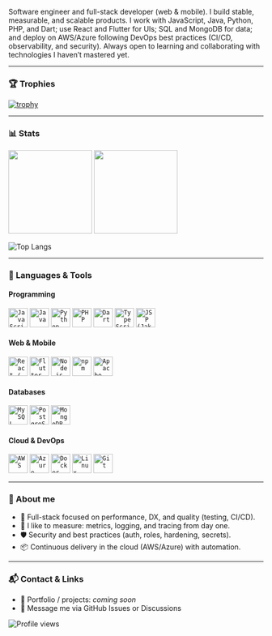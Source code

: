 
Software engineer and full-stack developer (web & mobile). I build stable, measurable, and scalable products. I work with JavaScript, Java, Python, PHP, and Dart; use React and Flutter for UIs; SQL and MongoDB for data; and deploy on AWS/Azure following DevOps best practices (CI/CD, observability, and security). Always open to learning and collaborating with technologies I haven’t mastered yet.

---

### 🏆 Trophies
[![trophy](https://github-profile-trophy.vercel.app/?username=Aka-repos&theme=tokyonight&row=2&column=4&no-bg=true&no-frame=true)](https://github.com/ryo-ma/github-profile-trophy)

---

### 📊 Stats
<p>
  <img height="165" src="https://github-readme-stats.vercel.app/api?username=Aka-repos&show_icons=true&theme=tokyonight&hide_border=true&include_all_commits=true" />
  <img height="165" src="https://streak-stats.demolab.com?user=Aka-repos&theme=tokyonight&hide_border=true" />
</p>

![Top Langs](https://github-readme-stats.vercel.app/api/top-langs/?username=Aka-repos&layout=compact&theme=tokyonight&hide_border=true)

---

### 🧰 Languages & Tools

#### Programming
<code><img width="38" height="38" src="https://www.vectorlogo.zone/logos/javascript/javascript-icon.svg" title="JavaScript"></code>
<code><img width="38" height="38" src="https://www.vectorlogo.zone/logos/java/java-icon.svg" title="Java"></code>
<code><img width="38" height="38" src="https://www.vectorlogo.zone/logos/python/python-icon.svg" title="Python"></code>
<code><img width="38" height="38" src="https://www.vectorlogo.zone/logos/php/php-icon.svg" title="PHP"></code>
<code><img width="38" height="38" src="https://www.vectorlogo.zone/logos/dartlang/dartlang-icon.svg" title="Dart"></code>
<code><img width="38" height="38" src="https://www.vectorlogo.zone/logos/typescriptlang/typescriptlang-icon.svg" title="TypeScript"></code>
<code><img width="38" height="38" src="https://www.vectorlogo.zone/logos/jakartaee/jakartaee-icon.svg" title="JSP (Jakarta EE)"></code>

#### Web & Mobile
<code><img width="38" height="38" src="https://www.vectorlogo.zone/logos/reactjs/reactjs-icon.svg" title="React / React Native"></code>
<code><img width="38" height="38" src="https://www.vectorlogo.zone/logos/flutterio/flutterio-icon.svg" title="Flutter"></code>
<code><img width="38" height="38" src="https://www.vectorlogo.zone/logos/nodejs/nodejs-icon.svg" title="Node.js"></code>
<code><img width="38" height="38" src="https://www.vectorlogo.zone/logos/npmjs/npmjs-icon.svg" title="npm"></code>
<code><img width="38" height="38" src="https://www.vectorlogo.zone/logos/apache_tomcat/apache_tomcat-icon.svg" title="Apache Tomcat"></code>

#### Databases
<code><img width="38" height="38" src="https://www.vectorlogo.zone/logos/mysql/mysql-icon.svg" title="MySQL"></code>
<code><img width="38" height="38" src="https://www.vectorlogo.zone/logos/postgresql/postgresql-icon.svg" title="PostgreSQL"></code>
<code><img width="38" height="38" src="https://www.vectorlogo.zone/logos/mongodb/mongodb-icon.svg" title="MongoDB"></code>

#### Cloud & DevOps
<code><img width="38" height="38" src="https://www.vectorlogo.zone/logos/amazon_aws/amazon_aws-icon.svg" title="AWS"></code>
<code><img width="38" height="38" src="https://www.vectorlogo.zone/logos/microsoft_azure/microsoft_azure-icon.svg" title="Azure"></code>
<code><img width="38" height="38" src="https://www.vectorlogo.zone/logos/docker/docker-icon.svg" title="Docker"></code>
<code><img width="38" height="38" src="https://www.vectorlogo.zone/logos/linux/linux-icon.svg" title="Linux"></code>
<code><img width="38" height="38" src="https://www.vectorlogo.zone/logos/git-scm/git-scm-icon.svg" title="Git"></code>

---
### 🚀 About me
- 🧩 Full-stack focused on performance, DX, and quality (testing, CI/CD).
- 🧪 I like to measure: metrics, logging, and tracing from day one.
- 🛡️ Security and best practices (auth, roles, hardening, secrets).
- 📦 Continuous delivery in the cloud (AWS/Azure) with automation.
---
### 📬 Contact & Links
- 💼 Portfolio / projects: _coming soon_
- 📧 Message me via GitHub Issues or Discussions

<p align="left">
  <img src="https://komarev.com/ghpvc/?username=Aka-repos&style=flat&label=Profile%20views" alt="Profile views" />
</p>

